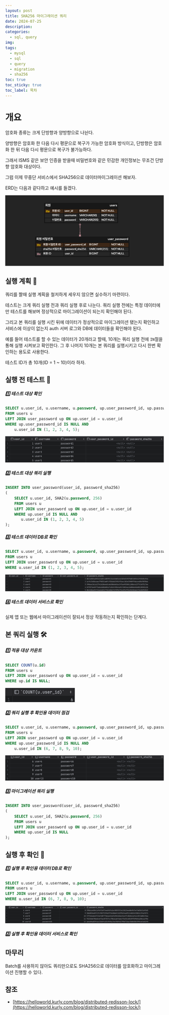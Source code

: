 ```yaml
---
layout: post
title: SHA256 마이그레이션 쿼리
date: 2024-07-25
description: 
categories:
  - sql, query
img: 
tags:
  - mysql
  - sql
  - query
  - migration
  - sha256
toc: true
toc_sticky: true
toc_label: 목차
---
```

# 개요

암호화 종류는 크게 단방향과 양방향으로 나뉜다.

양방향은 암호화 한 다음 다시 평문으로 복구가 가능한 암호화 방식이고, 단방향은 암호화 한 뒤 다음 다시 평문으로 복구가 불가능하다.

그래서 ISMS 같은 보안 인증을 받을때 비밀번호와 같은 민감한 개인정보는 무조건 단방향 암호화 대상이다.

그럼 이제 무중단 서비스에서 SHA256으로 데이터마이그레이션 해보자.

ERD는 다음과 같다하고 예시를 들겠다.

![](../../assets/img/2024/07/25-1.png)

## 실행 계획 📃

쿼리를 짤때 실행 계획을 철저하게 세우지 않으면 실수하기 마련이다.

테스트는 크게 쿼리 실행 전과 쿼리 실행 후로 나눈다. 쿼리 실행 전에는 특정 데이터에만 테스트를 해보며 정상적으로 마이그레이션이 되는지 확인해야 된다. 

그리고 본 쿼리를 실행 시킨 뒤에 데이터가 정상적으로 마이그레이션 됐는지 확인하고 서비스에 이상이 없는지 auth 서버 로그와 DB에 데이터들을 확인해야 된다.

예를 들어 테스트를 할 수 있는 데이터가 20개라고 할때, 10개는 쿼리 실행 전에 `IN`절을 통해 실행 시켜보고 확인한다. 그 후 나머지 10개는 본 쿼리를 실행시키고 다시 한번 확인하는 용도로 사용한다.

테스트 ID가 총 10개(ID = 1 ~ 10)이라 하자.

## 실행 전 테스트 🧐

##### 1️⃣ 테스트 대상 확인

```sql
SELECT u.user_id, u.username, u.password, up.user_password_id, up.password_sha256  
FROM users u  
LEFT JOIN user_password up ON up.user_id = u.user_id  
WHERE up.user_password_id IS NULL AND  
    u.user_id IN (1, 2, 3, 4, 5);
```

![](../../assets/img/2024/07/25-2.png)

##### 2️⃣ 테스트 대상 쿼리 실행

```sql
INSERT INTO user_password(user_id, password_sha256)  
(  
    SELECT u.user_id, SHA2(u.password, 256)  
    FROM users u  
    LEFT JOIN user_password up ON up.user_id = u.user_id  
    WHERE up.user_id IS NULL AND  
       u.user_id IN (1, 2, 3, 4, 5)  
);
```

##### 3️⃣ 테스트 데이터 DB로 확인

```sql
SELECT u.user_id, u.username, u.password, up.user_password_id, up.password_sha256  
FROM users u  
LEFT JOIN user_password up ON up.user_id = u.user_id  
WHERE u.user_id IN (1, 2, 3, 4, 5);
```

![](../../assets/img/2024/07/25-3.png)

##### 4️⃣ 테스트 데이터 서비스로 확인

실제 앱 또는 웹에서 마이그레이션이 잘되서 정상 작동하는지 확인하는 단계다.

## 본 쿼리 실행 🛠️

##### 1️⃣ 적용 대상 카운트

```sql
SELECT COUNT(u.id)
FROM users u
LEFT JOIN user_password up ON up.user_id = u.user_id
WHERE up.id IS NULL;
```

![](../../assets/img/2024/07/25-4.png)

##### 2️⃣ 쿼리 실행 후 확인용 데이터 점검

```sql
SELECT u.user_id, u.username, u.password, up.user_password_id, up.password_sha256  
FROM users u  
LEFT JOIN user_password up ON up.user_id = u.user_id  
WHERE up.user_password_id IS NULL AND  
    u.user_id IN (6, 7, 8, 9, 10);
```

![](../../assets/img/2024/07/25-5.png)

##### 3️⃣ 마이그레이션 쿼리 실행

```sql
INSERT INTO user_password(user_id, password_sha256)  
(  
    SELECT u.user_id, SHA2(u.password, 256)  
    FROM users u  
    LEFT JOIN user_password up ON up.user_id = u.user_id  
    WHERE up.user_id IS NULL 
);
```

## 실행 후 확인 🧐

##### 1️⃣ 실행 후 확인용 데이터 DB로 확인

```sql
SELECT u.user_id, u.username, u.password, up.user_password_id, up.password_sha256  
FROM users u  
LEFT JOIN user_password up ON up.user_id = u.user_id  
WHERE u.user_id IN (6, 7, 8, 9, 10);
```

![](../../assets/img/2024/07/25-6.png)

##### 2️⃣ 실행 후 확인용 데이터 서비스로 확인

## 마무리

Batch를 사용하지 않아도 쿼리만으로도 SHA256으로 데이터를 암호화하고 마이그레이션 진행할 수 있다.

## 참조

- [https://helloworld.kurly.com/blog/distributed-redisson-lock/](https://helloworld.kurly.com/blog/distributed-redisson-lock/)